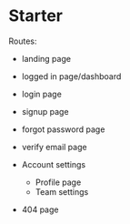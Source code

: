 # Starter

Routes:

- landing page
- logged in page/dashboard
- login page
- signup page
- forgot password page
- verify email page
- Account settings
  - Profile page
  - Team settings

- 404 page
